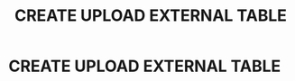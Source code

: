 ﻿---
layout: default
title: CREATE UPLOAD EXTERNAL TABLE
nav_order: 13
parent: Запросы SQL+
grand_parent: Справочная информация
has_children: false
has_toc: false
---

CREATE UPLOAD EXTERNAL TABLE
============================
